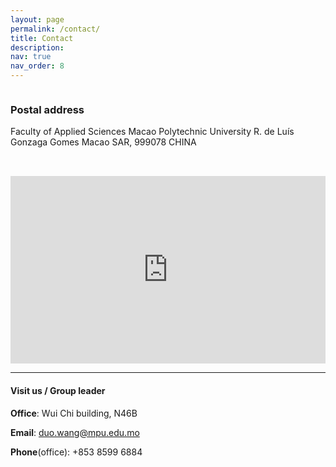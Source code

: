 ```yaml
---
layout: page
permalink: /contact/
title: Contact
description: 
nav: true
nav_order: 8
---
```


<div style="display: flex; flex-wrap: wrap; gap: 2rem; align-items: flex-start;">

  <!-- 左侧：地址 -->
  <div style="flex: 1; min-width: 280px;">
    <h3><strong> Postal address </strong></h3>
    <p>
    Faculty of Applied Sciences 
    Macao Polytechnic University 
    R. de Luís Gonzaga Gomes 
    Macao SAR, 999078 
    CHINA <br>  
    </p>
  </div>

  <!-- 右侧：地图 -->
  <div style="flex: 1; min-width: 300px;">
    <iframe 
      src="https://www.google.com/maps/embed?pb=!1m18!1m12!1m3!1d3694.225190427038!2d113.54926717599878!3d22.193546746754983!2m3!1f0!2f0!3f0!3m2!1i1024!2i768!4f13.1!3m3!1m2!1s0x34017add184cf6cf%3A0xf2a64ab289d8fbae!2sMacao%20Polytechnic%20University!5e0!3m2!1sen!2sse!4v1743737061971!5m2!1sen!2sse" 
      width="100%" height="300" style="border:0;" 
      allowfullscreen="" loading="lazy" 
      referrerpolicy="no-referrer-when-downgrade">
    </iframe>
  </div>

</div>


---

#### **Visit us / Group leader**

**Office**: Wui Chi building, N46B

**Email**: <duo.wang@mpu.edu.mo>

**Phone**(office): +853 8599 6884
